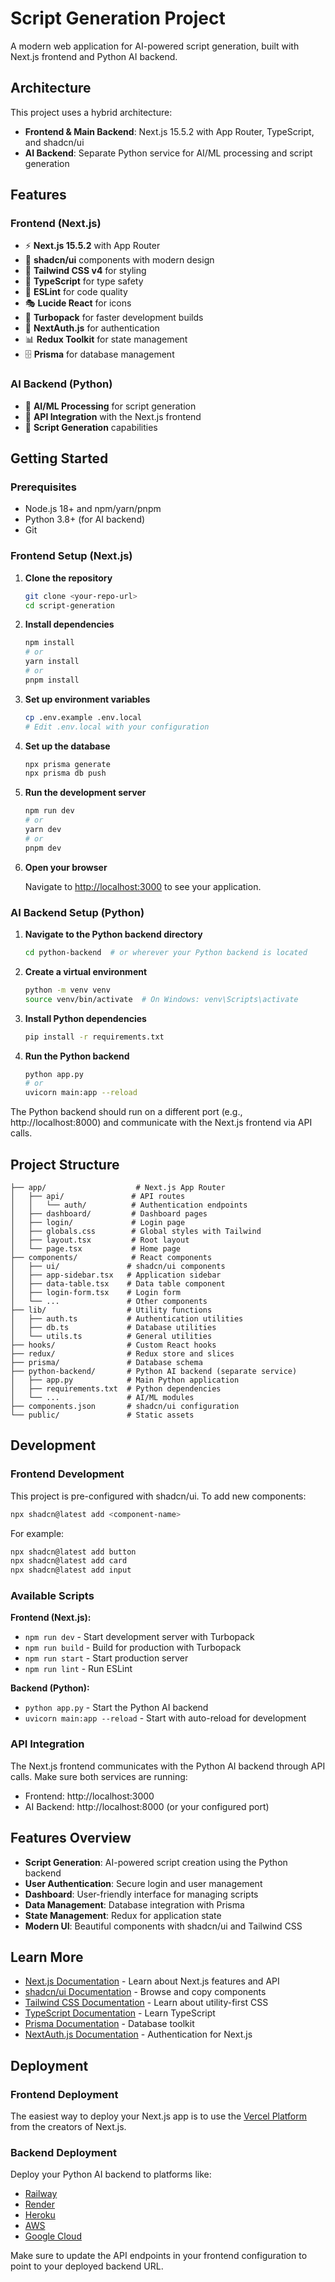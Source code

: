 # Script Generation Project

A modern web application for AI-powered script generation, built with Next.js frontend and Python AI backend.

## Architecture

This project uses a hybrid architecture:

- **Frontend & Main Backend**: Next.js 15.5.2 with App Router, TypeScript, and shadcn/ui
- **AI Backend**: Separate Python service for AI/ML processing and script generation

## Features

### Frontend (Next.js)

- ⚡ **Next.js 15.5.2** with App Router
- 🎨 **shadcn/ui** components with modern design
- 🎯 **Tailwind CSS v4** for styling
- 📱 **TypeScript** for type safety
- 🔧 **ESLint** for code quality
- 🎭 **Lucide React** for icons
- 🚀 **Turbopack** for faster development builds
- 🔐 **NextAuth.js** for authentication
- 📊 **Redux Toolkit** for state management
- 🗄️ **Prisma** for database management

### AI Backend (Python)

- 🤖 **AI/ML Processing** for script generation
- 🔗 **API Integration** with the Next.js frontend
- 📝 **Script Generation** capabilities

## Getting Started

### Prerequisites

- Node.js 18+ and npm/yarn/pnpm
- Python 3.8+ (for AI backend)
- Git

### Frontend Setup (Next.js)

1. **Clone the repository**

   ```bash
   git clone <your-repo-url>
   cd script-generation
   ```

2. **Install dependencies**

   ```bash
   npm install
   # or
   yarn install
   # or
   pnpm install
   ```

3. **Set up environment variables**

   ```bash
   cp .env.example .env.local
   # Edit .env.local with your configuration
   ```

4. **Set up the database**

   ```bash
   npx prisma generate
   npx prisma db push
   ```

5. **Run the development server**

   ```bash
   npm run dev
   # or
   yarn dev
   # or
   pnpm dev
   ```

6. **Open your browser**

   Navigate to [http://localhost:3000](http://localhost:3000) to see your application.

### AI Backend Setup (Python)

1. **Navigate to the Python backend directory**

   ```bash
   cd python-backend  # or wherever your Python backend is located
   ```

2. **Create a virtual environment**

   ```bash
   python -m venv venv
   source venv/bin/activate  # On Windows: venv\Scripts\activate
   ```

3. **Install Python dependencies**

   ```bash
   pip install -r requirements.txt
   ```

4. **Run the Python backend**

   ```bash
   python app.py
   # or
   uvicorn main:app --reload
   ```

The Python backend should run on a different port (e.g., http://localhost:8000) and communicate with the Next.js frontend via API calls.

## Project Structure

```
├── app/                    # Next.js App Router
│   ├── api/               # API routes
│   │   └── auth/          # Authentication endpoints
│   ├── dashboard/         # Dashboard pages
│   ├── login/             # Login page
│   ├── globals.css        # Global styles with Tailwind
│   ├── layout.tsx         # Root layout
│   └── page.tsx           # Home page
├── components/            # React components
│   ├── ui/               # shadcn/ui components
│   ├── app-sidebar.tsx   # Application sidebar
│   ├── data-table.tsx    # Data table component
│   ├── login-form.tsx    # Login form
│   └── ...               # Other components
├── lib/                  # Utility functions
│   ├── auth.ts           # Authentication utilities
│   ├── db.ts             # Database utilities
│   └── utils.ts          # General utilities
├── hooks/                # Custom React hooks
├── redux/                # Redux store and slices
├── prisma/               # Database schema
├── python-backend/       # Python AI backend (separate service)
│   ├── app.py            # Main Python application
│   ├── requirements.txt  # Python dependencies
│   └── ...               # AI/ML modules
├── components.json       # shadcn/ui configuration
└── public/               # Static assets
```

## Development

### Frontend Development

This project is pre-configured with shadcn/ui. To add new components:

```bash
npx shadcn@latest add <component-name>
```

For example:

```bash
npx shadcn@latest add button
npx shadcn@latest add card
npx shadcn@latest add input
```

### Available Scripts

**Frontend (Next.js):**

- `npm run dev` - Start development server with Turbopack
- `npm run build` - Build for production with Turbopack
- `npm run start` - Start production server
- `npm run lint` - Run ESLint

**Backend (Python):**

- `python app.py` - Start the Python AI backend
- `uvicorn main:app --reload` - Start with auto-reload for development

### API Integration

The Next.js frontend communicates with the Python AI backend through API calls. Make sure both services are running:

- Frontend: http://localhost:3000
- AI Backend: http://localhost:8000 (or your configured port)

## Features Overview

- **Script Generation**: AI-powered script creation using the Python backend
- **User Authentication**: Secure login and user management
- **Dashboard**: User-friendly interface for managing scripts
- **Data Management**: Database integration with Prisma
- **State Management**: Redux for application state
- **Modern UI**: Beautiful components with shadcn/ui and Tailwind CSS

## Learn More

- [Next.js Documentation](https://nextjs.org/docs) - Learn about Next.js features and API
- [shadcn/ui Documentation](https://ui.shadcn.com/) - Browse and copy components
- [Tailwind CSS Documentation](https://tailwindcss.com/docs) - Learn about utility-first CSS
- [TypeScript Documentation](https://www.typescriptlang.org/docs/) - Learn TypeScript
- [Prisma Documentation](https://www.prisma.io/docs) - Database toolkit
- [NextAuth.js Documentation](https://next-auth.js.org/) - Authentication for Next.js

## Deployment

### Frontend Deployment

The easiest way to deploy your Next.js app is to use the [Vercel Platform](https://vercel.com/new?utm_medium=default-template&filter=next.js&utm_source=create-next-app&utm_campaign=create-next-app-readme) from the creators of Next.js.

### Backend Deployment

Deploy your Python AI backend to platforms like:

- [Railway](https://railway.app/)
- [Render](https://render.com/)
- [Heroku](https://heroku.com/)
- [AWS](https://aws.amazon.com/)
- [Google Cloud](https://cloud.google.com/)

Make sure to update the API endpoints in your frontend configuration to point to your deployed backend URL.
